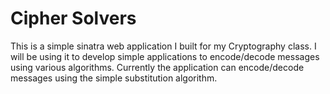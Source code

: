 # Cipher Solvers
This is a simple sinatra web application I built for my Cryptography class.  I will be using it to develop simple applications to encode/decode messages using various algorithms.  Currently the application can encode/decode messages using the simple substitution algorithm.